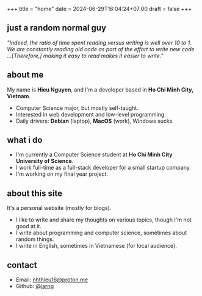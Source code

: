 +++
title = "home"
date = 2024-06-29T16:04:24+07:00
draft = false 
+++

## just a random normal guy

_"Indeed, the ratio of time spent reading versus writing is well over 10 to 1. We are constantly reading old code as part of the effort to write new code. ...[Therefore,] making it easy to read makes it easier to write."_

## about me

My name is **Hieu Nguyen**, and I'm a developer based in **Ho Chi Minh City, Vietnam**.

- Computer Science major, but mostly self-taught.
- Interested in web development and low-level programming.
- Daily drivers: **Debian** (laptop), **MacOS** (work), Windows sucks.

## what i do

- I'm currently a Computer Science student at **Ho Chi Minh City University of Science**.
- I work full-time as a full-stack developer for a small startup company.
- I'm working on my final year project.

## about this site

It's a personal website (mostly for blogs).

- I like to write and share my thoughts on various topics, though I'm not good at it.
- I write about programming and computer science, sometimes about random things.
- I write in English, sometimes in Vietnamese (for local audience).

## contact

- Email: [nhthieu16@proton.me](mailto:nhthieu16@proton.me)
- Github: [@jarng](https://github.com/jarng)
